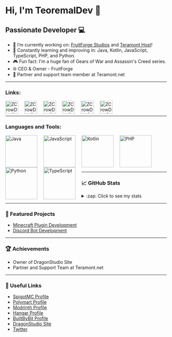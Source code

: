 # Hi, I'm TeoremalDev 👋

## Passionate Developer 💻

- 🔭 I’m currently working on: [FruitForge Studios](https://fruitforge.com/discord) and [Teramont Host][teramont]!
- 🌱 Constantly learning and improving in: Java, Kotlin, JavaScript, TypeScript, PHP, and Python.
- 🎮 Fun fact: I'm a huge fan of Gears of War and Assassin's Creed series.
- 🌐 CEO & Owner - FruitForge
- 🤝 Partner and support team member at Teramont.net

---

### Links: 

[<img align="left" alt="ZCrowDev | SpigotMC" width="40px" src="https://imgur.com/ju8tS8T.png" style="padding-right:1rem;"/>][spigotmc]
[<img align="left" alt="ZCrowDev | Polymart" width="40px" src="https://imgur.com/Vv9gSVB.png" style="padding-right:1rem;"/>][polymart]
[<img align="left" alt="ZCrowDev | Modrinth" width="40px" src="https://imgur.com/OkINsKx.png" style="padding-right:1rem;"/>][modrinth]
[<img align="left" alt="ZCrowDev | Hangar" width="40px" src="https://imgur.com/GbYEyIU.png" style="padding-right:1rem;"/>][hangar]
[<img align="left" alt="ZCrowDev | BuiltByBit" width="40px" src="https://imgur.com/IJ7iVRD.png" style="padding-right:1rem;"/>][builtbybit]
[<img align="left" alt="ZCrowDev | Twitter / X" width="40px" src="https://imgur.com/mHYJCUK.png" style="padding-right:1rem;"/>][twitter]

### ㅤ
---

### Languages and Tools:

<img align="left" alt="Java" width="100px" src="https://imgur.com/8kEZ2Vp.png" style="padding-right:1rem;" />
<img align="left" alt="JavaScript" width="100px" src="https://imgur.com/o7yLx6i.png" style="padding-right:1rem;" />
<img align="left" alt="Kotlin" width="100px" src="https://imgur.com/Ul0garr.png" style="padding-right:1rem;" />
<img align="left" alt="PHP" width="100px" src="https://imgur.com/M3LRn7Y.png" style="padding-right:1rem;" />
<img align="left" alt="Python" width="100px" src="https://imgur.com/6rpQB3b.png" style="padding-right:1rem;" />
<img align="left" alt="TypeScript" width="100px" src="https://imgur.com/Okok6OA.png" style="padding-right:1rem;" />

<br />
<br />
<br />

### ㅤ
---

### 📈 GitHub Stats

<details>
  <summary>:zap: Click to see my stats</summary>

  <img align="left" alt="ZCrowDev's GitHub Stats" src="https://github-readme-stats.vercel.app/api?username=TeoremalDev&show_icons=true&hide_border=true&theme=cobalt" />

</details>

---

### 🌟 Featured Projects

- [Minecraft Plugin Development](https://www.spigotmc.org/resources/authors/zxyretrohackyxz.1571934/)
- [Discord Bot Development](https://discord.gg/https://fruitforge.com/discord)

---

### 🏆 Achievements

- Owner of DragonStudio Site
- Partner and Support Team at Teramont.net

---

### 🔗 Useful Links

- [SpigotMC Profile][spigotmc]
- [Polymart Profile][polymart]
- [Modrinth Profile][modrinth]
- [Hangar Profile][hangar]
- [BuiltByBit Profile][builtbybit]
- [DragonStudio Site][dragonstudio]
- [Twitter][twitter]

[spigotmc]: https://www.spigotmc.org/resources/authors/zxyretrohackyxz.1571934/
[polymart]: https://polymart.org/user/zcrowdev.12850
[modrinth]: https://modrinth.com/user/ZCrowDev
[hangar]: https://hangar.papermc.io/ZCrowDev
[builtbybit]: https://builtbybit.com/members/zxyretrohackyxz.386014/
[teramont]: https://billing.teramont.net/aff.php?aff=24
[dragonstudio]: https://discord.gg/f5TmSrPExp
[twitter]: https://x.com/ZHackyDev
